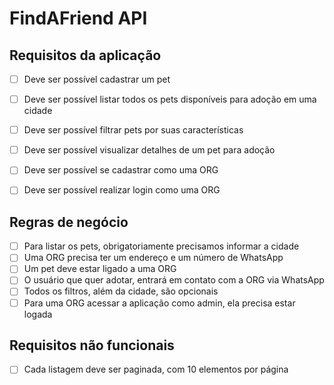 # FindAFriend API



## Requisitos da aplicação

 - [ ] Deve ser possível cadastrar um pet
 - [ ] Deve ser possível listar todos os pets disponíveis para adoção em uma cidade
 - [ ] Deve ser possível filtrar pets por suas características
 - [ ] Deve ser possível visualizar detalhes de um pet para adoção
 - [ ] Deve ser possível se cadastrar como uma ORG
 - [ ] Deve ser possível realizar login como uma ORG


## Regras de negócio

- [ ] Para listar os pets, obrigatoriamente precisamos informar a cidade
- [ ] Uma ORG precisa ter um endereço e um número de WhatsApp
- [ ] Um pet deve estar ligado a uma ORG
- [ ] O usuário que quer adotar, entrará em contato com a ORG via WhatsApp
- [ ] Todos os filtros, além da cidade, são opcionais
- [ ] Para uma ORG acessar a aplicação como admin, ela precisa estar logada

## Requisitos não funcionais

- [ ] Cada listagem deve ser paginada, com 10 elementos por página